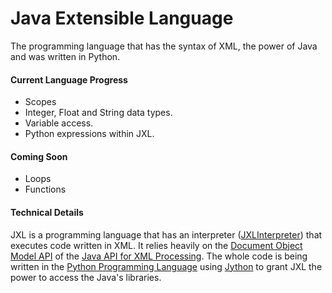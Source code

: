 # Java Extensible Language
The programming language that has the syntax of XML, the power of Java and was written in Python.

#### Current Language Progress
* Scopes
* Integer, Float and String data types.
* Variable access.
* Python expressions within JXL.

#### Coming Soon
* Loops
* Functions

#### Technical Details

JXL is a programming language that has an interpreter ([JXLInterpreter](https://github.com/EricsonWillians/JXL/blob/master/JXLInterpreter.py)) that executes code written in XML. It relies heavily on the [Document Object Model API](http://docs.oracle.com/javase/7/docs/api/org/w3c/dom/package-summary.html) of the [Java API for XML Processing](http://java.sun.com/xml). The whole code is being written in the [Python Programming Language](http://python.org/) using [Jython](http://www.jython.org/) to grant JXL the power to access the Java's libraries.
